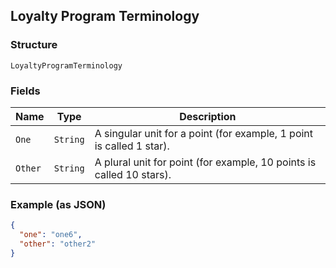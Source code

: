 ## Loyalty Program Terminology

### Structure

`LoyaltyProgramTerminology`

### Fields

| Name | Type | Description |
|  --- | --- | --- |
| `One` | `String` | A singular unit for a point (for example, 1 point is called 1 star). |
| `Other` | `String` | A plural unit for point (for example, 10 points is called 10 stars). |

### Example (as JSON)

```json
{
  "one": "one6",
  "other": "other2"
}
```

